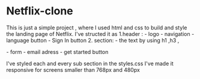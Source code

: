 # Netflix-clone
This is just a simple project , where I used html and css to build and style the landing page of Netflix.
I've structed it as 
        1.header :
            - logo
            - navigation 
                 - language button
                 - Sign In button
        2. section:
             - the text by using  h1 ,h3 , <p>
             - form
                 - email adress 
                 - get started button

I've styled each and every sub section in the styles.css
I've made it responsive for screens smaller than 768px and 480px 
                 
